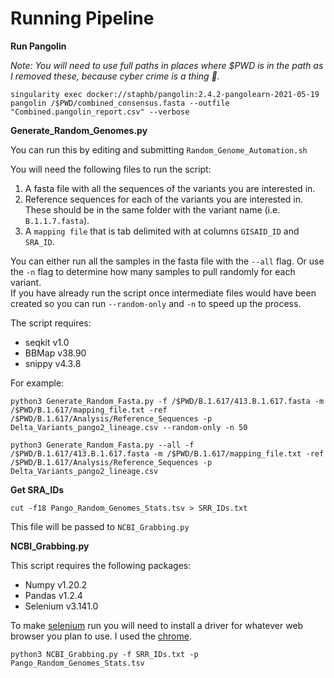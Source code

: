 # Running Pipeline

**Run Pangolin**

*Note: You will need to use full paths in places where $PWD is in the path as I removed these, because cyber crime is a thing :grimacing:.*

`singularity exec docker://staphb/pangolin:2.4.2-pangolearn-2021-05-19 pangolin /$PWD/combined_consensus.fasta --outfile "Combined.pangolin_report.csv" --verbose`

**Generate_Random_Genomes.py**  

You can run this by editing and submitting `Random_Genome_Automation.sh`  

You will need the following files to run the script:  
1. A fasta file with all the sequences of the variants you are interested in.
2. Reference sequences for each of the variants you are interested in. These should be in the same folder with the variant name (i.e. `B.1.1.7.fasta`).
3. A `mapping file` that is tab delimited with at columns `GISAID_ID` and `SRA_ID`.

You can either run all the samples in the fasta file with the `--all` flag. Or use the `-n` flag to determine how many samples to pull randomly for each variant.  
If you have already run the script once intermediate files would have been created so you can run `--random-only` and `-n` to speed up the process. 

The script requires:  
- seqkit v1.0  
- BBMap v38.90  
- snippy v4.3.8  

For example:

`python3 Generate_Random_Fasta.py -f /$PWD/B.1.617/413.B.1.617.fasta -m /$PWD/B.1.617/mapping_file.txt -ref /$PWD/B.1.617/Analysis/Reference_Sequences -p Delta_Variants_pango2_lineage.csv --random-only -n 50`

`python3 Generate_Random_Fasta.py --all -f /$PWD/B.1.617/413.B.1.617.fasta -m /$PWD/B.1.617/mapping_file.txt -ref /$PWD/B.1.617/Analysis/Reference_Sequences -p Delta_Variants_pango2_lineage.csv`

**Get SRA_IDs**  

`cut -f18 Pango_Random_Genomes_Stats.tsv > SRR_IDs.txt`

This file will be passed to `NCBI_Grabbing.py`

**NCBI_Grabbing.py**

This script requires the following packages:
- Numpy v1.20.2  
- Pandas v1.2.4  
- Selenium v3.141.0  

To make [selenium](https://pypi.org/project/selenium/) run you will need to install a driver for whatever web browser you plan to use. I used the [chrome](https://zwbetz.com/download-chromedriver-binary-and-add-to-your-path-for-automated-functional-testing/). 


`python3 NCBI_Grabbing.py -f SRR_IDs.txt -p Pango_Random_Genomes_Stats.tsv`
